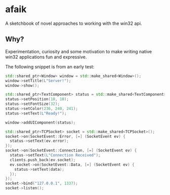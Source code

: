 # afaik

A sketchbook of novel approaches to working with the win32 api.

## Why?

Experimentation, curiosity and some motivation to make writing native win32 applications fun and expressive.

The following snippet is from an early test:

```cpp
std::shared_ptr<Window> window = std::make_shared<Window>();
window->setTitle(L"Server!");
window->show();

std::shared_ptr<TextComponent> status = std::make_shared<TextComponent>();
status->setPosition(10, 10);
status->setFontSize(32);
status->setColor(236, 240, 241);
status->setText(L"Ready!");

window->addUIComponent(status);

std::shared_ptr<TCPSocket> socket = std::make_shared<TCPSocket>();
socket->on(SocketEvent::Error, [=] (SocketEvent ev) {
  status->setText(ev.error);
});
socket->on(SocketEvent::Connection, [=] (SocketEvent ev) {
  status->setText(L"Connection Received");
  clients.push_back(ev.socket);
  ev.socket->on(SocketEvent::Data, [=] (SocketEvent ev) {
    status->setText(data);
  });
});
socket->bind("127.0.0.1", 1337);
socket->listen();
```


